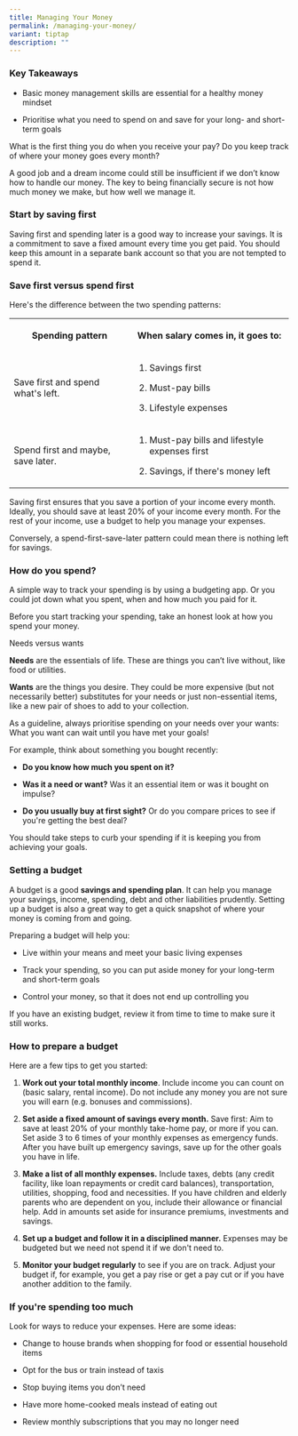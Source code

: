 ```yaml
---
title: Managing Your Money
permalink: /managing-your-money/
variant: tiptap
description: ""
---
```

<h3>Key Takeaways</h3>
<ul data-tight="true" class="tight">
<li>
<p>Basic money management skills are essential for a healthy money mindset</p>
</li>
<li>
<p>Prioritise what you need to spend on and save for your long- and short-term
goals</p>
</li>
</ul>
<p>What is the first thing you do when you receive your pay? Do you keep
track of where your money goes every month?</p>
<p>A good job and a dream income could still be insufficient if we don’t
know how to handle our money. The key to being financially secure is not
how much money we make, but how well we manage it.</p>
<h3>Start by saving first</h3>
<p>Saving first and spending later is a good way to increase your savings.
It is a commitment to save a fixed amount every time you get paid. You
should keep this amount in a separate bank account so that you are not
tempted to spend it.</p>
<h3>Save first versus spend first</h3>
<p>Here's the difference between the two spending patterns:</p>
<table style="minWidth: 50px">
<colgroup>
<col>
<col>
</colgroup>
<tbody>
<tr>
<th rowspan="1" colspan="1">
<p>Spending pattern</p>
</th>
<th rowspan="1" colspan="1">
<p>When salary comes in, it goes to:</p>
</th>
</tr>
<tr>
<td rowspan="1" colspan="1">
<p>Save first and spend what's left.
<br>
</p>
</td>
<td rowspan="1" colspan="1">
<ol data-tight="true" class="tight">
<li>
<p>Savings first</p>
</li>
<li>
<p>Must-pay bills</p>
</li>
<li>
<p>Lifestyle expenses</p>
</li>
</ol>
</td>
</tr>
<tr>
<td rowspan="1" colspan="1">
<p>Spend first and maybe, save later.</p>
</td>
<td rowspan="1" colspan="1">
<ol data-tight="true" class="tight">
<li>
<p>Must-pay bills and lifestyle expenses first</p>
</li>
<li>
<p>Savings, if there's money left</p>
</li>
</ol>
</td>
</tr>
</tbody>
</table>
<p>Saving first ensures that you save a portion of your income every month.
Ideally, you should save at least 20% of your income every month. For the
rest of your income, use a budget to help you manage your expenses.</p>
<p>Conversely, a spend-first-save-later pattern could mean there is nothing
left for savings.</p>
<h3>How do you spend?</h3>
<p>A simple way to track your spending is by using a budgeting app. Or you
could jot down what you spent, when and how much you paid for it.</p>
<p>Before you start tracking your spending, take an honest look at how you
spend your money.</p>
<p>Needs versus wants</p>
<p><strong>Needs</strong> are the essentials of life. These are things you
can’t live without, like food or utilities.</p>
<p><strong>Wants</strong> are the things you desire. They could be more expensive
(but not necessarily better) substitutes for your needs or just non-essential
items, like a new pair of shoes to add to your collection.</p>
<p>As a guideline, always prioritise spending on your needs over your wants:
What you want can wait until you have met your goals!</p>
<p>For example, think about something you bought recently:</p>
<ul data-tight="true" class="tight">
<li>
<p><strong>Do you know how much you spent on it?</strong>
</p>
</li>
<li>
<p><strong>Was it a need or want?</strong> Was it an essential item or was
it bought on impulse?</p>
</li>
<li>
<p><strong>Do you usually buy at first sight?</strong> Or do you compare prices
to see if you're getting the best deal?</p>
</li>
</ul>
<p>You should take steps to curb your spending if it is keeping you from
achieving your goals.</p>
<h3>Setting a budget</h3>
<p>A budget is a good <strong>savings and spending plan</strong>. It can help
you manage your savings, income, spending, debt and other liabilities prudently.
Setting up a budget is also a great way to get a quick snapshot of where
your money is coming from and going.</p>
<p>Preparing a budget will help you:</p>
<ul data-tight="true" class="tight">
<li>
<p>Live within your means and meet your basic living expenses</p>
</li>
<li>
<p>Track your spending, so you can put aside money for your long-term and
short-term goals</p>
</li>
<li>
<p>Control your money, so that it does not end up controlling you</p>
</li>
</ul>
<p>If you have an existing budget, review it from time to time to make sure
it still works.</p>
<h3>How to prepare a budget</h3>
<p>Here are a few tips to get you started:</p>
<ol data-tight="true" class="tight">
<li>
<p><strong>Work out your total monthly income</strong>. Include income you
can count on (basic salary, rental income). Do not include any money you
are not sure you will earn (e.g. bonuses and commissions).</p>
</li>
<li>
<p><strong>Set aside a fixed amount of savings every month.</strong> Save
first: Aim to save at least 20% of your monthly take-home pay, or more
if you can. Set aside 3 to 6 times of your monthly expenses as emergency
funds. After you have built up emergency savings, save up for the other
goals you have in life.</p>
</li>
<li>
<p><strong>Make a list of all monthly expenses.</strong> Include taxes, debts
(any credit facility, like loan repayments or credit card balances), transportation,
utilities, shopping, food and necessities. If you have children and elderly
parents who are dependent on you, include their allowance or financial
help. Add in amounts set aside for insurance premiums, investments and
savings.</p>
</li>
<li>
<p><strong>Set up a budget and follow it in a disciplined manner.</strong> Expenses
may be budgeted but we need not spend it if we don't need to.</p>
</li>
<li>
<p><strong>Monitor your budget regularly</strong> to see if you are on track.
Adjust your budget if, for example, you get a pay rise or get a pay cut
or if you have another addition to the family.</p>
</li>
</ol>
<h3>If you're spending too much</h3>
<p>Look for ways to reduce your expenses. Here are some ideas:</p>
<ul data-tight="true" class="tight">
<li>
<p>Change to house brands when shopping for food or essential household items</p>
</li>
<li>
<p>Opt for the bus or train instead of taxis</p>
</li>
<li>
<p>Stop buying items you don’t need</p>
</li>
<li>
<p>Have more home-cooked meals instead of eating out</p>
</li>
<li>
<p>Review monthly subscriptions that you may no longer need</p>
</li>
</ul>
<p></p>